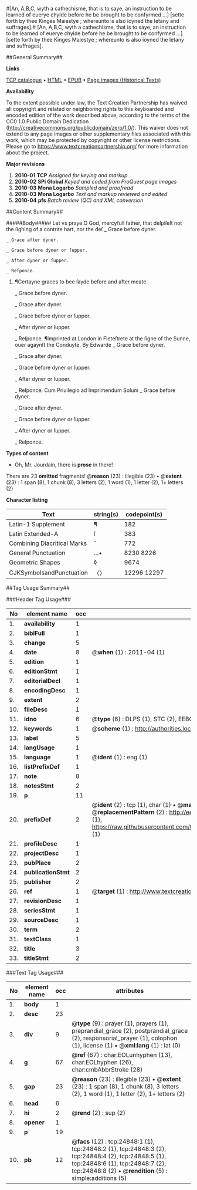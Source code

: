 #[An, A,B,C, wyth a cathechisme, that is to saye, an instruction to be learned of euerye chylde before he be brought to be confyrmed ...] [sette forth by thee Kinges Maiestye ; whereunto is also ioyned the letany and suffrages].#
[An, A,B,C, wyth a cathechisme, that is to saye, an instruction to be learned of euerye chylde before he be brought to be confyrmed ...] [sette forth by thee Kinges Maiestye ; whereunto is also ioyned the letany and suffrages].

##General Summary##

**Links**

[TCP catalogue](http://www.ota.ox.ac.uk/tcp/)  • 
[HTML](http://tei.it.ox.ac.uk/tcp/Texts-HTML/free/A09/A09736.html)  • 
[EPUB](http://tei.it.ox.ac.uk/tcp/Texts-EPUB/free/A09/A09736.epub) • 
[Page images (Historical Texts)](https://historicaltexts.jisc.ac.uk/eebo-21633774e)

**Availability**

To the extent possible under law, the Text Creation Partnership has waived all copyright and related or neighboring rights to this keyboarded and encoded edition of the work described above, according to the terms of the CC0 1.0 Public Domain Dedication (http://creativecommons.org/publicdomain/zero/1.0/). This waiver does not extend to any page images or other supplementary files associated with this work, which may be protected by copyright or other license restrictions. Please go to https://www.textcreationpartnership.org/ for more information about the project.

**Major revisions**

1. __2010-01__ __TCP__ *Assigned for keying and markup*
1. __2010-02__ __SPi Global__ *Keyed and coded from ProQuest page images*
1. __2010-03__ __Mona Logarbo__ *Sampled and proofread*
1. __2010-03__ __Mona Logarbo__ *Text and markup reviewed and edited*
1. __2010-04__ __pfs__ *Batch review (QC) and XML conversion*

##Content Summary##

#####Body#####
Let vs praye.O God, mercyfull father, that deſpiſeſt not the ſighing of a contrite hart, nor the deſ
    _ Grace before dyner.

    _ Grace after dyner.

    _ Grace before dyner or ſupper.

    _ After dyner or ſupper.

    _ Reſponce.

1. ¶Certayne graces to bee ſayde before and after meate.

    _ Grace before dyner.

    _ Grace after dyner.

    _ Grace before dyner or ſupper.

    _ After dyner or ſupper.

    _ Reſponce.
¶Imprinted at London in Fleteſtrete at the ſigne of the Sunne, ouer agaynſt the Conduyte, By Edwarde
    _ Grace before dyner.

    _ Grace after dyner.

    _ Grace before dyner or ſupper.

    _ After dyner or ſupper.

    _ Reſponce.
Cum Priuilegio ad Imprimendum Solum
    _ Grace before dyner.

    _ Grace after dyner.

    _ Grace before dyner or ſupper.

    _ After dyner or ſupper.

    _ Reſponce.

**Types of content**

  * Oh, Mr. Jourdain, there is **prose** in there!

There are 23 **omitted** fragments! 
 @__reason__ (23) : illegible (23)  •  @__extent__ (23) : 1 span (8), 1 chunk (8), 3 letters (2), 1 word (1), 1 letter (2), 1+ letters (2)

**Character listing**


|Text|string(s)|codepoint(s)|
|---|---|---|
|Latin-1 Supplement|¶|182|
|Latin Extended-A|ſ|383|
|Combining             Diacritical Marks|̄|772|
|General Punctuation|…•|8230 8226|
|Geometric Shapes|◊|9674|
|CJKSymbolsandPunctuation|〈〉|12296 12297|

##Tag Usage Summary##

###Header Tag Usage###

|No|element name|occ|attributes|
|---|---|---|---|
|1.|__availability__|1||
|2.|__biblFull__|1||
|3.|__change__|5||
|4.|__date__|8| @__when__ (1) : 2011-04 (1)|
|5.|__edition__|1||
|6.|__editionStmt__|1||
|7.|__editorialDecl__|1||
|8.|__encodingDesc__|1||
|9.|__extent__|2||
|10.|__fileDesc__|1||
|11.|__idno__|6| @__type__ (6) : DLPS (1), STC (2), EEBO-CITATION (1), OCLC (1), VID (1)|
|12.|__keywords__|1| @__scheme__ (1) : http://authorities.loc.gov/ (1)|
|13.|__label__|5||
|14.|__langUsage__|1||
|15.|__language__|1| @__ident__ (1) : eng (1)|
|16.|__listPrefixDef__|1||
|17.|__note__|8||
|18.|__notesStmt__|2||
|19.|__p__|11||
|20.|__prefixDef__|2| @__ident__ (2) : tcp (1), char (1)  •  @__matchPattern__ (2) : ([0-9\-]+):([0-9IVX]+) (1), (.+) (1)  •  @__replacementPattern__ (2) : http://eebo.chadwyck.com/downloadtiff?vid=$1&page=$2 (1), https://raw.githubusercontent.com/textcreationpartnership/Texts/master/tcpchars.xml#$1 (1)|
|21.|__profileDesc__|1||
|22.|__projectDesc__|1||
|23.|__pubPlace__|2||
|24.|__publicationStmt__|2||
|25.|__publisher__|2||
|26.|__ref__|1| @__target__ (1) : http://www.textcreationpartnership.org/docs/. (1)|
|27.|__revisionDesc__|1||
|28.|__seriesStmt__|1||
|29.|__sourceDesc__|1||
|30.|__term__|2||
|31.|__textClass__|1||
|32.|__title__|3||
|33.|__titleStmt__|2||


###Text Tag Usage###

|No|element name|occ|attributes|
|---|---|---|---|
|1.|__body__|1||
|2.|__desc__|23||
|3.|__div__|9| @__type__ (9) : prayer (1), prayers (1), preprandial_grace (2), postprandial_grace (2), responsorial_prayer (1), colophon (1), license (1)  •  @__xml:lang__ (1) : lat (0)|
|4.|__g__|67| @__ref__ (67) : char:EOLunhyphen (13), char:EOLhyphen (26), char:cmbAbbrStroke (28)|
|5.|__gap__|23| @__reason__ (23) : illegible (23)  •  @__extent__ (23) : 1 span (8), 1 chunk (8), 3 letters (2), 1 word (1), 1 letter (2), 1+ letters (2)|
|6.|__head__|6||
|7.|__hi__|2| @__rend__ (2) : sup (2)|
|8.|__opener__|1||
|9.|__p__|19||
|10.|__pb__|12| @__facs__ (12) : tcp:24848:1 (1), tcp:24848:2 (1), tcp:24848:3 (2), tcp:24848:4 (2), tcp:24848:5 (1), tcp:24848:6 (1), tcp:24848:7 (2), tcp:24848:8 (2)  •  @__rendition__ (5) : simple:additions (5)|
